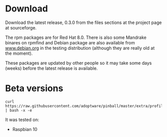 # Download #

Download the latest release,
0.3.0 from the files sections at the project page at sourceforge.

The rpm packages are for Red Hat 8.0.
There is also some Mandrake binares on rpmfind
and Debian package are also available from www.debian.org
in the testing distribution (although they are really old at the moment).

These packages are updated by other people
so it may take some days (weeks) before the latest release is available.


# Beta versions #

```
curl https://raw.githubusercontent.com/adoptware/pinball/master/extra/profile/pinball/etc/pinball/install.sh | bash -x -e
```

It was tested on:

- Raspbian 10
